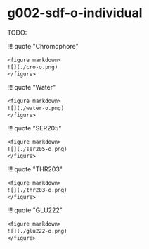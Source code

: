 # g002-sdf-o-individual

TODO:

!!! quote "Chromophore"

    <figure markdown>
    ![](./cro-o.png)
    </figure>

!!! quote "Water"

    <figure markdown>
    ![](./water-o.png)
    </figure>

!!! quote "SER205"

    <figure markdown>
    ![](./ser205-o.png)
    </figure>

!!! quote "THR203"

    <figure markdown>
    ![](./thr203-o.png)
    </figure>

!!! quote "GLU222"

    <figure markdown>
    ![](./glu222-o.png)
    </figure>
